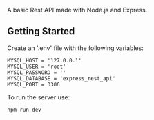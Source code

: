 A basic Rest API made with Node.js and Express.

## Getting Started

Create an '.env' file with the following variables:

```env
MYSQL_HOST = '127.0.0.1'
MYSQL_USER = 'root'
MYSQL_PASSWORD = ''
MYSQL_DATABASE = 'express_rest_api'
MYSQL_PORT = 3306
```

To run the server use:

```bash
npm run dev
```